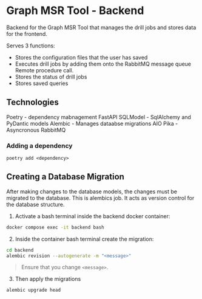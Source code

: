 # Graph MSR Tool - Backend

Backend for the Graph MSR Tool that manages the drill jobs and stores data for the frontend.

Serves 3 functions:

- Stores the configuration files that the user has saved
- Executes drill jobs by adding them onto the RabbitMQ message queue Remote procedure call.
- Stores the status of drill jobs
- Stores saved queries

## Technologies

Poetry - dependency mabnagement
FastAPI
SQLModel - SqlAlchemy and PyDantic models
Alembic - Manages dataabse migrations
AIO Pika - Asyncronous RabbitMQ

### Adding a dependency

```terminal
poetry add <dependency>
```

## Creating a Database Migration

After making changes to the database models, the changes must be migrated to the database. This is alembics job. It acts as version control for the database structure.

1. Activate a bash terminal inside the backend docker container:

```bash
docker compose exec -it backend bash
```

2. Inside the container bash terminal create the migration:

```bash
cd backend
alembic revision --autogenerate -m "<message>"
```

> Ensure that you change `<message>`.

3. Then apply the migrations

```bash
alembic upgrade head
```
